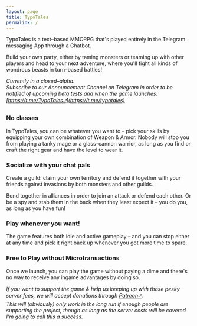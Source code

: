 ```yaml
---
layout: page
title: TypoTales
permalink: /
---
```


TypoTales is a text–based MMORPG that's played entirely in the Telegram messaging App through a Chatbot.

Build your own party, either by taming monsters or teaming up with other players and head to your next adventure, where you'll fight all kinds of wondrous beasts in turn–based battles!

*Currently in a closed–alpha.*
<br>
*Subscribe to our Announcement Channel on Telegram in order to be notified of upcoming beta tests and when the game launches: [https://t.me/TypoTales🡕](https://t.me/typotales)*

### No classes
In TypoTales, you can be whatever you want to – pick your skills by equipping your own combination of Weapon & Armor. Nobody will stop you from playing a tanky mage or a glass–cannon warrior, as long as you find or craft the right gear and have the level to wear it.

### Socialize with your chat pals
Create a guild: claim your own territory and defend it together with your friends against invasions by both monsters and other guilds. 

Bond together in alliances in order to join an attack or defend each other. Or be a spy and stab them in the back when they least expect it – you do you, as long as you have fun!

### Play whenever you want!
The game features both idle and active gameplay – and you can stop either at any time and pick it right back up whenever you got more time to spare.

### Free to Play without Microtransactions
Once we launch, you can play the game without paying a dime and there's no way to receive any ingame advantages by doing so.

*If you want to support the game & help us keeping up with those pesky server fees, we will accept donations through [Patreon🡕](http://patreon.typotales.com).<br>
This will (obviously) only work in the long run if enough people are supporting the project, though as long as the server costs will be covered I'm going to call this a success.*